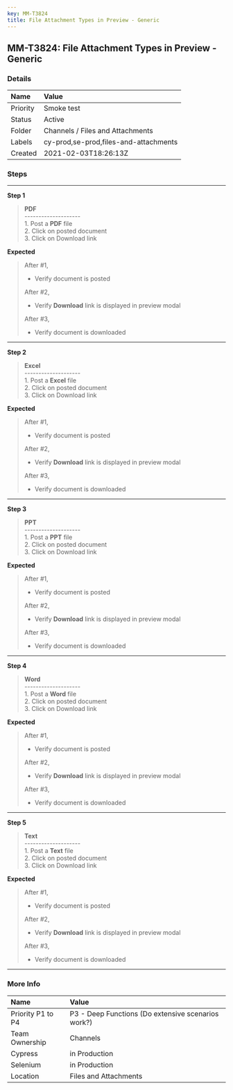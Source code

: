 ```yaml
---
key: MM-T3824
title: File Attachment Types in Preview - Generic
---
```


## MM-T3824: File Attachment Types in Preview - Generic

### Details

| Name     | Value                                 |
| :------- | :------------------------------------ |
| Priority | Smoke test                            |
| Status   | Active                                |
| Folder   | Channels / Files and Attachments      |
| Labels   | cy-prod,se-prod,files-and-attachments |
| Created  | 2021-02-03T18:26:13Z                  |

### Steps

<hr/>

**Step 1**

> <article><strong>PDF</strong><br>--------------------<br>1. Post a <strong>PDF</strong> file<br>2. Click on posted document<br>3. Click on Download link</article>

**Expected**

> <article>After #1,<ul><li>Verify document is posted</li></ul>After #2,<ul><li>Verify <strong>Download</strong> link is displayed in preview modal</li></ul>After #3,<ul><li>Verify document is downloaded</li></ul></article>

<hr/>

**Step 2**

> <article><strong>Excel</strong><br>--------------------<br>1. Post a <strong>Excel</strong> file<br>2. Click on posted document<br>3. Click on Download link</article>

**Expected**

> <article>After #1,<ul><li>Verify document is posted</li></ul>After #2,<ul><li>Verify <strong>Download</strong> link is displayed in preview modal</li></ul>After #3,<ul><li>Verify document is downloaded</li></ul></article>

<hr/>

**Step 3**

> <article><strong>PPT</strong><br>--------------------<br>1. Post a <strong>PPT</strong> file<br>2. Click on posted document<br>3. Click on Download link</article>

**Expected**

> <article>After #1,<ul><li>Verify document is posted</li></ul>After #2,<ul><li>Verify <strong>Download</strong> link is displayed in preview modal</li></ul>After #3,<ul><li>Verify document is downloaded</li></ul></article>

<hr/>

**Step 4**

> <article><strong>Word</strong><br>--------------------<br>1. Post a <strong>Word</strong> file<br>2. Click on posted document<br>3. Click on Download link</article>

**Expected**

> <article>After #1,<ul><li>Verify document is posted</li></ul>After #2,<ul><li>Verify <strong>Download</strong> link is displayed in preview modal</li></ul>After #3,<ul><li>Verify document is downloaded</li></ul></article>

<hr/>

**Step 5**

> <article><strong>Text</strong><br>--------------------<br>1. Post a <strong>Text</strong> file<br>2. Click on posted document<br>3. Click on Download link</article>

**Expected**

> <article>After #1,<ul><li>Verify document is posted</li></ul>After #2,<ul><li>Verify <strong>Download</strong> link is displayed in preview modal</li></ul>After #3,<ul><li>Verify document is downloaded</li></ul></article>

<hr/>

### More Info

| Name              | Value                                              |
| :---------------- | :------------------------------------------------- |
| Priority P1 to P4 | P3 - Deep Functions (Do extensive scenarios work?) |
| Team Ownership    | Channels                                           |
| Cypress           | in Production                                      |
| Selenium          | in Production                                      |
| Location          | Files and Attachments                              |
